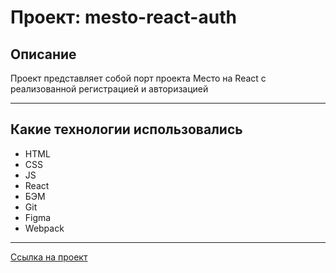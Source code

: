 # Проект: mesto-react-auth

## Описание

Проект представляет собой порт проекта Место на React с реализованной регистрацией и авторизацией
***
## Какие технологии использовались

* HTML
* CSS
* JS
* React
* БЭМ
* Git
* Figma
* Webpack
***
[Ссылка на проект](http://example.com/)
